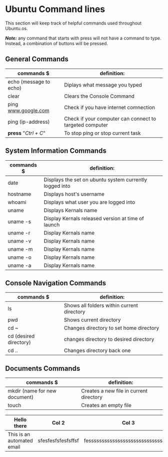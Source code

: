 # Ubuntu Command lines

This section will keep track of helpful commands used throughout Ubuntu.os.

***Note:*** any command that starts with press will not have a command to type. Instead, a combination of buttons will be pressed.
 
 ## General Commands

|                commands  $                   |                           definition:                              |
|----------------------------------------------|--------------------------------------------------------------------|
|  echo (message to echo)                      |    Diplays what message you typed                                  |
|  clear                                       |    Clears the Console Command                                      |
|  ping www.google.com                         |    Check if you have internet comnection                           |
|  ping (ip-address)                           |    Check if your computer can connect to targeted computer         |
|  **press** "*Ctrl + C*"                      |    To stop ping or stop current task                               |

## System Information Commands

|                commands  $                   |                           definition:                              |
|----------------------------------------------|--------------------------------------------------------------------|
|  date                                        |    Displays the set on ubuntu system currently logged into                            |
|  hostname                                    |    Displays host's username                                        |
|  whoami                                      |    Displays what user you are logged into                          |
|  uname                                       |    Displays Kernals name                                           |
|  uname -s                                    |    Display  Kernals released version at time of launch             |
|  uname -r                                    |    Display  Kernals name                                           |
|  uname -v                                    |    Display  Kernals name                                           |
|  uname -m                                    |    Display  Kernals name                                           |
|  uname -o                                    |    Display  Kernals name                                           |
|  uname -a                                    |    Display  Kernals name                                           |

## Console Navigation Commands
|                commands  $                   |                           definition:                              |
|----------------------------------------------|--------------------------------------------------------------------|
|  ls                                          |    Shows all folders within current directory                      |
|  pwd                                         |    Shows current directory                                         |         
|  cd ~                                        |    Changes directory to set home directory                         |
|  cd (desired directory)                      |    changes directory to desired directory                          |
|  cd ..                                       |    Changes directory back one                                      |

## Documents Commands
|                commands  $                   |                           definition:                              |
|----------------------------------------------|--------------------------------------------------------------------|
|  mkdir (name for new document)               |    Creates a new file in current directory                         |
|  touch                                       |    Creates an empty file                                           |




<table class="span12">
  <thead>
    <tr>
      <th style="width: 30%">Hello there</th>
      <th style="width: 20%">Col 2</th>
      <th style="width: 10%">Col 3</th>
      <th style="width: 30%">Col 4</th>
      <th style="width: 10%">Col 5</th>
    </tr>
  </thead>
  <tbody>
    <tr>
      <td>This is an automated email</th>
      <td>sfesfesfsfesfsffsf</th>
      <td>fessssssssssssssssssssssssssssssfff</th>
      <td>aaaaaaaaaaaaaaaaaaaaaaaaaaaaaaaaaaaaaaaaaaaaaaaaaaaaaaaa</th>
      <td>aa</th>
    </tr>
  </tbody>
</table>
